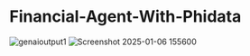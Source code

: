 # Financial-Agent-With-Phidata
![genaioutput1](https://github.com/user-attachments/assets/93022378-1e8f-489c-ab51-87d0acf2cd66)
![Screenshot 2025-01-06 155600](https://github.com/user-attachments/assets/b6eb63a4-b8c0-4b86-8b2d-80e1854d4785)
